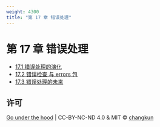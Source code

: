 ```yaml
---
weight: 4300
title: "第 17 章 错误处理"
---
```


# 第 17 章 错误处理

- [17.1 错误处理的演化](./history.md)
- [17.2 错误检查 与 errors 包](./errors.md)
- [17.3 错误处理的未来](./future.md)

## 许可

[Go under the hood](https://github.com/changkun/go-under-the-hood) | CC-BY-NC-ND 4.0 & MIT &copy; [changkun](https://changkun.de)

